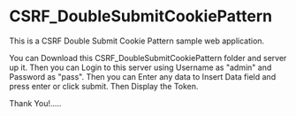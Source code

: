 # CSRF_DoubleSubmitCookiePattern

This is a CSRF Double Submit Cookie Pattern sample web application.


You can Download this CSRF_DoubleSubmitCookiePattern folder and server up it.
Then you can Login to this server using Username as "admin" and Password as "pass".
Then you can Enter any data to Insert Data field and press enter or click submit.
Then Display the Token.


Thank You!.....
